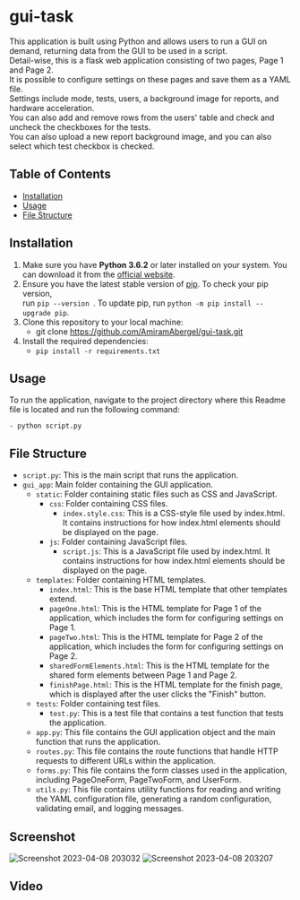 # gui-task


This application is built using Python and allows users to run a GUI on demand, returning data from the GUI to be used in a script.</br>
Detail-wise, this is a flask web application consisting of two pages, Page 1 and Page 2.</br>
It is possible to configure settings on these pages and save them as a YAML file.</br>
Settings include mode, tests, users, a background image for reports, and hardware acceleration.</br>
You can also add and remove rows from the users' table and check and uncheck the checkboxes for the tests.</br>
You can also upload a new report background image, and you can also select which test checkbox is checked.

## Table of Contents

- [Installation](#installation)
- [Usage](#usage)
- [File Structure](#file-structure)


## Installation
  
1. Make sure you have **Python 3.6.2** or later installed on your system. You can download it from the [official website](https://www.python.org/downloads/).
2. Ensure you have the latest stable version of [pip](https://pypi.org/project/pip/). To check your pip version,</br> 
   run `pip --version `. To update pip, run `python -m pip install --upgrade pip`.
3. Clone this repository to your local machine:
   - git clone https://github.com/AmiramAbergel/gui-task.git
4. Install the required dependencies:
   -  `pip install -r requirements.txt`
  
  
## Usage

To run the application, navigate to the project directory where this Readme file is located and run the following command:
  
    - python script.py
  

## File Structure
- `script.py`: This is the main script that runs the application.
- `gui_app`: Main folder containing the GUI application.
  - `static`: Folder containing static files such as CSS and JavaScript.
    - `css`: Folder containing CSS files.
      - `index.style.css`:  This is a CSS-style file used by index.html. It  contains instructions for how index.html elements should be displayed on the page.
    - `js`: Folder containing JavaScript files.
      - `script.js`: This is a JavaScript file used by index.html. It contains instructions for how index.html elements should be displayed on the page.
  - `templates`: Folder containing HTML templates.
    - `index.html`: This is the base HTML template that other templates extend.
    - `pageOne.html`: This is the HTML template for Page 1 of the application, which includes the form for configuring settings on Page 1.
    - `pageTwo.html`: This is the HTML template for Page 2 of the application, which includes the form for configuring settings on Page 2.
    - `sharedFormElements.html`: This is the HTML template for the shared form elements between Page 1 and Page 2.
    - `finishPage.html`: This is the HTML template for the finish page, which is displayed after the user clicks the "Finish" button.
  - `tests`: Folder containing test files.
      - `test.py`: This is a test file that contains a test function that tests the application.
  - `app.py`: This file contains the GUI application object and the main function that runs the application.
  - `routes.py`: This file contains the route functions that handle HTTP requests to different URLs within the application.
  - `forms.py`: This file contains the form classes used in the application, including PageOneForm, PageTwoForm, and UserForm.
  - `utils.py`: This file contains utility functions for reading and writing the YAML configuration file, generating a random configuration, validating email, and logging messages.


## Screenshot

![Screenshot 2023-04-08 203032](https://user-images.githubusercontent.com/39462161/230735257-496f1562-1603-46b1-ab51-9db061d68c35.png)
![Screenshot 2023-04-08 203207](https://user-images.githubusercontent.com/39462161/230735268-c8182aac-9ec2-4365-8440-f8182fa7d067.png)



## Video


